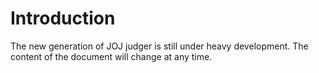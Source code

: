 # Introduction

The new generation of JOJ judger is still under heavy development.
The content of the document will change at any time.

